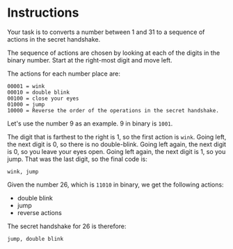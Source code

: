 # Instructions

Your task is to converts a number between 1 and 31 to a sequence of actions in the secret handshake.

The sequence of actions are chosen by looking at each of the digits in the binary number.
Start at the right-most digit and move left.

The actions for each number place are:

```
00001 = wink
00010 = double blink
00100 = close your eyes
01000 = jump
10000 = Reverse the order of the operations in the secret handshake.
```

Let's use the number 9 as an example.
9 in binary is `1001`.

The digit that is farthest to the right is 1, so the first action is `wink`.
Going left, the next digit is 0, so there is no double-blink.
Going left again, the next digit is 0, so you leave your eyes open.
Going left again, the next digit is 1, so you jump.
That was the last digit, so the final code is:

```
wink, jump
```

Given the number 26, which is `11010` in binary, we get the following actions:
- double blink
- jump
- reverse actions

The secret handshake for 26 is therefore:

```
jump, double blink
```
